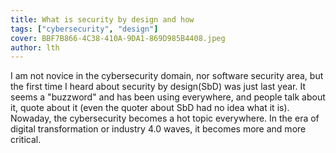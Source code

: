 ```yaml
---
title: What is security by design and how
tags: ["cybersecurity", "design"]
cover: BBF7B866-4C38-410A-9DA1-869D985B4408.jpeg
author: lth
---
```


I am not novice in the cybersecurity domain, nor software security area, but the first time I heard about security by design(SbD) was just last year. It seems a "buzzword" and has been using everywhere, and people talk about it, quote about it (even the quoter about SbD had no idea what it is). 
Nowaday, the cybersecurity becomes a hot topic everywhere. In the era of digital transformation or industry 4.0 waves, it becomes more and more critical. 
